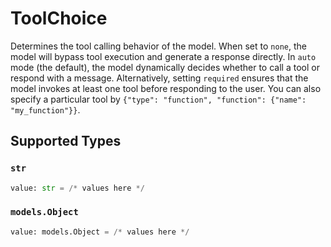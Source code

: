 # ToolChoice

Determines the tool calling behavior of the model.
When set to `none`, the model will bypass tool execution and generate a response directly.
In `auto` mode (the default), the model dynamically decides whether to call a tool or respond with a message.
Alternatively, setting `required` ensures that the model invokes at least one tool before responding to the user.
You can also specify a particular tool by `{"type": "function", "function": {"name": "my_function"}}`.



## Supported Types

### `str`

```python
value: str = /* values here */
```

### `models.Object`

```python
value: models.Object = /* values here */
```

